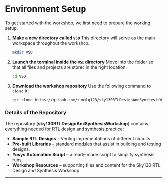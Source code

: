 # Environment Setup

   To get started with the workshop, we first need to prepare the working setup.

1. **Make a new directory called `VSD`**
   This directory will serve as the main workspace throughout the workshop.

   ```bash
   mkdir VSD
   ```

2. **Launch the terminal inside the `VSD` directory**
   Move into the folder so that all files and projects are stored in the right location.

   ```bash
   cd VSD
   ```

3. **Download the workshop repository**
   Use the following command to clone it:

   ```bash
   git clone https://github.com/kunalg123/sky130RTLDesignAndSynthesisWorkshop.git
   ```

### Details of the Repository

The repository (**sky130RTLDesignAndSynthesisWorkshop**) contains everything needed for RTL design and synthesis practice:

* **Sample RTL Designs** – Verilog implementations of different circuits.
* **Pre-built Libraries** – standard modules that assist in building and testing designs.
* **Yosys Automation Script** – a ready-made script to simplify synthesis runs.
* **Workshop Resources** – supporting files and content for the Sky130 RTL Design and Synthesis Workshop.

---

